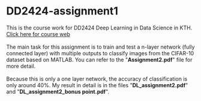 # DD2424-assignment1
This is the course work for DD2424 Deep Learning in Data Science in KTH. <br />
[Click here for course web](https://www.kth.se/student/kurser/kurs/DD2424?l=en "悬停显示") <br />
<br />
The main task for this assignment is to train and test a n-layer network (fully connected layer) with multiple outputs to classify images from the CIFAR-10 dataset based on MATLAB. You can refer to the "**Assignment2.pdf**" file for more detail. <br />
<br />
Because this is only a one layer network, the accuracy of classification is only around 40%. My result in detail is in the files "**DL_assignment2.pdf**" and "**DL_assignment2_bonus point.pdf**".
